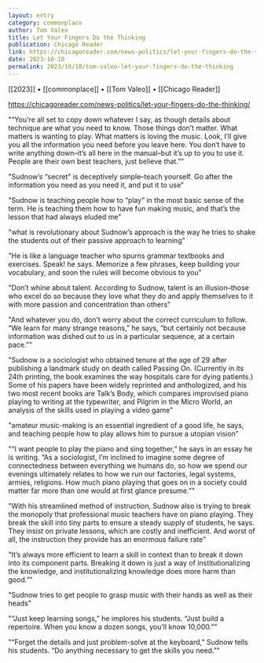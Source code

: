 ```yaml
---
layout: entry
category: commonplace
author: Tom Valeo
title: Let Your Fingers Do the Thinking
publication: Chicago Reader
link: https://chicagoreader.com/news-politics/let-your-fingers-do-the-thinking/
date: 2023-10-10
permalink: 2023/10/10/tom-valeo-let-your-fingers-do-the-thinking
---
```


[[2023]] • [[commonplace]] • [[Tom Valeo]] • [[Chicago Reader]]

https://chicagoreader.com/news-politics/let-your-fingers-do-the-thinking/

"“You’re all set to copy down whatever I say, as though details about technique are what you need to know. Those things don’t matter. What matters is wanting to play. What matters is loving the music. Look, I’ll give you all the information you need before you leave here. You don’t have to write anything down–it’s all here in the manual–but it’s up to you to use it. People are their own best teachers, just believe that.”"

"Sudnow’s “secret” is deceptively simple–teach yourself. Go after the information you need as you need it, and put it to use"

"Sudnow is teaching people how to “play” in the most basic sense of the term. He is teaching them how to have fun making music, and that’s the lesson that had always eluded me"

"what is revolutionary about Sudnow’s approach is the way he tries to shake the students out of their passive approach to learning"

"He is like a language teacher who spurns grammar textbooks and exercises. Speak! he says. Memorize a few phrases, keep building your vocabulary, and soon the rules will become obvious to you"

"Don’t whine about talent. According to Sudnow, talent is an illusion–those who excel do so because they love what they do and apply themselves to it with more passion and concentration than others"

"And whatever you do, don’t worry about the correct curriculum to follow. “We learn for many strange reasons,” he says, “but certainly not because information was dished out to us in a particular sequence, at a certain pace.”"

"Sudnow is a sociologist who obtained tenure at the age of 29 after publishing a landmark study on death called Passing On. (Currently in its 24th printing, the book examines the way hospitals care for dying patients.) Some of his papers have been widely reprinted and anthologized, and his two most recent books are Talk’s Body, which compares improvised piano playing to writing at the typewriter, and Pilgrim in the Micro World, an analysis of the skills used in playing a video game"

"amateur music-making is an essential ingredient of a good life, he says, and teaching people how to play allows him to pursue a utopian vision"

"“I want people to play the piano and sing together,” he says in an essay he is writing. “As a sociologist, I’m inclined to imagine some degree of connectedness between everything we humans do, so how we spend our evenings ultimately relates to how we run our factories, legal systems, armies, religions. How much piano playing that goes on in a society could matter far more than one would at first glance presume.”"

"With his streamlined method of instruction, Sudnow also is trying to break the monopoly that professional music teachers have on piano playing. They break the skill into tiny parts to ensure a steady supply of students, he says. They insist on private lessons, which are costly and inefficient. And worst of all, the instruction they provide has an enormous failure rate"

"It’s always more efficient to learn a skill in context than to break it down into its component parts. Breaking it down is just a way of institutionalizing the knowledge, and institutionalizing knowledge does more harm than good.”"

"Sudnow tries to get people to grasp music with their hands as well as their heads"

"“Just keep learning songs,” he implores his students. “Just build a repertoire. When you know a dozen songs, you’ll know 10,000.”"

"“Forget the details and just problem-solve at the keyboard,” Sudnow tells his students. “Do anything necessary to get the skills you need.”"
